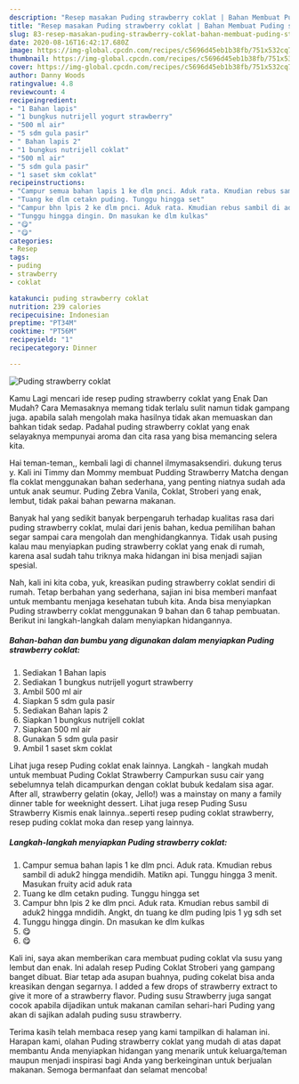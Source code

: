 ```yaml
---
description: "Resep masakan Puding strawberry coklat | Bahan Membuat Puding strawberry coklat Yang Sempurna"
title: "Resep masakan Puding strawberry coklat | Bahan Membuat Puding strawberry coklat Yang Sempurna"
slug: 83-resep-masakan-puding-strawberry-coklat-bahan-membuat-puding-strawberry-coklat-yang-sempurna
date: 2020-08-16T16:42:17.680Z
image: https://img-global.cpcdn.com/recipes/c5696d45eb1b38fb/751x532cq70/puding-strawberry-coklat-foto-resep-utama.jpg
thumbnail: https://img-global.cpcdn.com/recipes/c5696d45eb1b38fb/751x532cq70/puding-strawberry-coklat-foto-resep-utama.jpg
cover: https://img-global.cpcdn.com/recipes/c5696d45eb1b38fb/751x532cq70/puding-strawberry-coklat-foto-resep-utama.jpg
author: Danny Woods
ratingvalue: 4.8
reviewcount: 4
recipeingredient:
- "1 Bahan lapis"
- "1 bungkus nutrijell yogurt strawberry"
- "500 ml air"
- "5 sdm gula pasir"
- " Bahan lapis 2"
- "1 bungkus nutrijell coklat"
- "500 ml air"
- "5 sdm gula pasir"
- "1 saset skm coklat"
recipeinstructions:
- "Campur semua bahan lapis 1 ke dlm pnci. Aduk rata. Kmudian rebus sambil di aduk2 hingga mendidih. Matikn api. Tunggu hingga 3 menit. Masukan fruity acid aduk rata"
- "Tuang ke dlm cetakn puding. Tunggu hingga set"
- "Campur bhn lpis 2 ke dlm pnci. Aduk rata. Kmudian rebus sambil di aduk2 hingga mndidih. Angkt, dn tuang ke dlm puding lpis 1 yg sdh set"
- "Tunggu hingga dingin. Dn masukan ke dlm kulkas"
- "😋"
- "😋"
categories:
- Resep
tags:
- puding
- strawberry
- coklat

katakunci: puding strawberry coklat 
nutrition: 239 calories
recipecuisine: Indonesian
preptime: "PT34M"
cooktime: "PT56M"
recipeyield: "1"
recipecategory: Dinner

---
```



![Puding strawberry coklat](https://img-global.cpcdn.com/recipes/c5696d45eb1b38fb/751x532cq70/puding-strawberry-coklat-foto-resep-utama.jpg)

Kamu Lagi mencari ide resep puding strawberry coklat yang Enak Dan Mudah? Cara Memasaknya memang tidak terlalu sulit namun tidak gampang juga. apabila salah mengolah maka hasilnya tidak akan memuaskan dan bahkan tidak sedap. Padahal puding strawberry coklat yang enak selayaknya mempunyai aroma dan cita rasa yang bisa memancing selera kita.

Hai teman-teman,, kembali lagi di channel ilmymasaksendiri. dukung terus y. Kali ini Timmy dan Mommy membuat Pudding Strawberry Matcha dengan fla coklat menggunakan bahan sederhana, yang penting niatnya sudah ada untuk anak seumur. Puding Zebra Vanila, Coklat, Stroberi yang enak, lembut, tidak pakai bahan pewarna makanan.

Banyak hal yang sedikit banyak berpengaruh terhadap kualitas rasa dari puding strawberry coklat, mulai dari jenis bahan, kedua pemilihan bahan segar sampai cara mengolah dan menghidangkannya. Tidak usah pusing kalau mau menyiapkan puding strawberry coklat yang enak di rumah, karena asal sudah tahu triknya maka hidangan ini bisa menjadi sajian spesial.


Nah, kali ini kita coba, yuk, kreasikan puding strawberry coklat sendiri di rumah. Tetap berbahan yang sederhana, sajian ini bisa memberi manfaat untuk membantu menjaga kesehatan tubuh kita. Anda bisa menyiapkan Puding strawberry coklat menggunakan 9 bahan dan 6 tahap pembuatan. Berikut ini langkah-langkah dalam menyiapkan hidangannya.

<!--inarticleads1-->

##### Bahan-bahan dan bumbu yang digunakan dalam menyiapkan Puding strawberry coklat:

1. Sediakan 1 Bahan lapis
1. Sediakan 1 bungkus nutrijell yogurt strawberry
1. Ambil 500 ml air
1. Siapkan 5 sdm gula pasir
1. Sediakan  Bahan lapis 2
1. Siapkan 1 bungkus nutrijell coklat
1. Siapkan 500 ml air
1. Gunakan 5 sdm gula pasir
1. Ambil 1 saset skm coklat


Lihat juga resep Puding coklat enak lainnya. Langkah - langkah mudah untuk membuat Puding Coklat Strawberry Campurkan susu cair yang sebelumnya telah dicampurkan dengan coklat bubuk kedalam sisa agar. After all, strawberry gelatin (okay, Jello!) was a mainstay on many a family dinner table for weeknight dessert. Lihat juga resep Puding Susu Strawberry Kismis enak lainnya..seperti resep puding coklat strawberry, resep puding coklat moka dan resep yang lainnya. 

<!--inarticleads2-->

##### Langkah-langkah menyiapkan Puding strawberry coklat:

1. Campur semua bahan lapis 1 ke dlm pnci. Aduk rata. Kmudian rebus sambil di aduk2 hingga mendidih. Matikn api. Tunggu hingga 3 menit. Masukan fruity acid aduk rata
1. Tuang ke dlm cetakn puding. Tunggu hingga set
1. Campur bhn lpis 2 ke dlm pnci. Aduk rata. Kmudian rebus sambil di aduk2 hingga mndidih. Angkt, dn tuang ke dlm puding lpis 1 yg sdh set
1. Tunggu hingga dingin. Dn masukan ke dlm kulkas
1. 😋
1. 😋


Kali ini, saya akan memberikan cara membuat puding coklat vla susu yang lembut dan enak. Ini adalah resep Puding Coklat Stroberi yang gampang banget dibuat. Biar tetap ada asupan buahnya, puding cokelat bisa anda kreasikan dengan segarnya. I added a few drops of strawberry extract to give it more of a strawberry flavor. Puding susu Strawberry juga sangat cocok apabila dijadikan untuk makanan camilan sehari-hari Puding yang akan di sajikan adalah puding susu strawberry. 

Terima kasih telah membaca resep yang kami tampilkan di halaman ini. Harapan kami, olahan Puding strawberry coklat yang mudah di atas dapat membantu Anda menyiapkan hidangan yang menarik untuk keluarga/teman maupun menjadi inspirasi bagi Anda yang berkeinginan untuk berjualan makanan. Semoga bermanfaat dan selamat mencoba!
